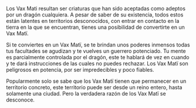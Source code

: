 Los Vax Mati resultan ser criaturas que han sido aceptadas como adeptos por un dragón cualquiera. A pesar de saber de su existencia, todos estos están latentes en territorios desconocidos, con entrar en contacto en la tierra en la que se encuentran, tienes una posibilidad de convertirte en un Vax Matï. 

Si te conviertes en un Vax Matï, se te brindan unos poderes inmensos todas tus facultades se agudizan y te vuelves un guerrero potenciado. Tu mente es parcialmente controlada por el dragón, este te hablará de vez en cuando y te dará instrucciones de las cuales no puedes rechazar. Los Vax Matï son peligrosos en potencia, por ser impredecibles y poco fiables.

Popularmente solo se sabe que los Vax Matï tienen que permanecer en un territorio concreto, este territorio puede ser desde un reino entero, hasta solamente una ciudad. Pero la verdadera razón de los Vax Matï se desconoce.